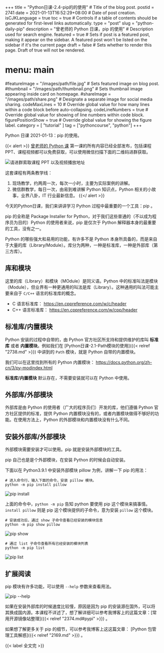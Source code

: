 +++
title = "Python日课-2.4-pip的的使用" # Title of the blog post.
postid = 2741
date = 2021-01-13T16:52:29+08:00 # Date of post creation.
isCJKLanguage = true
toc = true # Controls if a table of contents should be generated for first-level links automatically.
type = "post"
slug = "python-daily-pip"
description = "曾老师的 Python 日课，pip 的使用" # Description used for search engine.
featured = true # Sets if post is a featured post, making it appear on the sidebar. A featured post won't be listed on the sidebar if it's the current page
draft = false # Sets whether to render this page. Draft of true will not be rendered.
# menu: main
#featureImage = "/images/path/file.jpg" # Sets featured image on blog post.
#thumbnail = "/images/path/thumbnail.png" # Sets thumbnail image appearing inside card on homepage.
#shareImage = "/images/path/share.png" # Designate a separate image for social media sharing.
codeMaxLines = 10 # Override global value for how many lines within a code block before auto-collapsing.
codeLineNumbers = true # Override global value for showing of line numbers within code block.
figurePositionShow = true # Override global value for showing the figure label.
category = [ "tutorial" ]
tag = ["pythoncourse", "python"]
+++

Python 日课 2021-01-13：pip 的使用。 <!--more-->

{{< alert >}}
[曾老师的 Python 课](/tag/pythoncourse/) 第一课的所有内容已经全部发布，包括课程 PPT、课程视频都可以免费获取，可以使用微信扫描下面的二维码进群获取。

![请进群索取课程 PPT 以及视频播放地址](/uploads/2021/01/qrcode-python-course1.png)

这套课程有两条教学线：

1. 现场教学，约两周一次，每次一小时，主要为实际案例的讲解。
2. 微信群教学，每日一次，由易到难讲解 Python 知识点，Python 相关的小故事，业界八卦，IT 行业最新信息。
{{</ alert >}}

今天的Python日课，我们来讲讲学习 Python 过程中最重要的一个工具：pip 。

pip  的全称是 Package Installer for Python，对于我们这些普通的（不以成为程序员为目的）Python 的使用者来说，pip 是仅次于 Python 解释器本身的最重要的工具，没有之一。

Python 的哪些强大和易用的功能，有许多不是 Python 本身所具备的，而是来自于大量的库（Library/Module）。库分为两种，一种是标准库，一种是外部库（第三方库）。

## 库和模块

这里的库（LIbrary）和模块（MOdule）是同义语。Python 中的标准叫法是模块（Module），但业界有一种更通用的叫法是库（Library）。这种通用的叫法可能主要来自于 `C/C++` 语言的标准库的概念。

- C 语言标准库： https://en.cppreference.com/w/c/header
- C++ 语言标准库： https://en.cppreference.com/w/cpp/header

## 标准库/内置模块

Python 安装的过程中自带的，由 Python 官方社区所支持和提供维护的库叫 **标准库** 或者 **内置模块**。例如我们在 [Python日课-2.1-Path模块的使用]({{< relref "2738.md" >}}) 中讲到的 `Path` 模块，就是 Python 自带的内置模块。

我们可以在这里找到所有的 Python 内置模块： <https://docs.python.org/zh-cn/3/py-modindex.html>

**标准库/内置模块** 默认存在，不需要安装就可以在 Python 中使用。

## 外部库/外部模块

外部库是由 Python 的使用者（广大的程序员们）开发的库，他们遵循 Python 官方社区提供的标准，提供 Python 内置模块没有的，或者内置模块做得不够好的功能。在使用方法上，Python 的外部模块和内置模块没有什么不同。

## 安装外部库/外部模块

外部模块需要安装才可以使用。pip 就是安装外部模块的工具。

pip 自己也是是个外部模块，在安装 Python 的时候会自动安装。

下面以在 Python3.9.1 中安装外部模块 pillow 为例，讲解一下 pip 的用法：

``` shell
# 进入命令行，输入下面的命令，安装 pillow 模块。
python -m pip install pillow
```

![pip install](/uploads/2021/01/python-daily-2-4a.png)

上面的命令中，`python -m pip` 告知 python 要使用 pip 这个模块来搞事情。`install pillow` 则是 pip 这个模块提供的子命令，意为安装 `pillow` 这个模块。

``` shell
# 安装成功后，通过 show 子命令查看已经安装的模块信息
python -m pip show pillow
```

![pip show](/uploads/2021/01/python-daily-2-4b.png)

``` shell
# 通过 list 子命令查看所有已经安装的模块列表
python -m pip list
```

![pip list](/uploads/2021/01/python-daily-2-4c.png)

## 扩展阅读

pip 模块有许多功能，可以使用 `--help` 参数来查看用法。

![pip --help](/uploads/2021/01/python-daily-2-4d.png)

如果在安装外部库的时候速度比较慢，原因是因为 pip 的安装源在国外，可以将其换成国内源。本课程不详述了，想了解详细可以参考我博客上的这篇文章：[常用开源镜像站整理]({{< relref "2374.md#pypi" >}}) 。

如果想了解更多关于 pip 的细节，可以参考我博客上这这篇文章： [Python 包管理工具解惑]({{< relref "2169.md" >}}) 。

{{< label 全文完 >}}